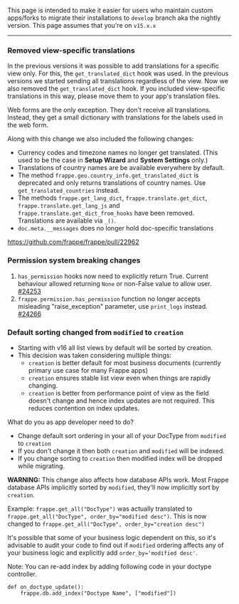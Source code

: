 This page is intended to make it easier for users who maintain custom apps/forks to migrate their installations to `develop` branch aka the nightly version. This page assumes that you're on `v15.x.x`

---

### Removed view-specific translations

In the previous versions it was possible to add translations for a specific view only. For this, the `get_translated_dict` hook was used. In the previous versions we started sending all translations regardless of the view. Now we also removed the `get_translated_dict` hook. If you included view-specific translations in this way, please move them to your app's translation files.

Web forms are the only exception. They don't receive all translations. Instead, they get a small dictionary with translations for the labels used in the web form.

Along with this change we also included the following changes:

- Currency codes and timezone names no longer get translated. (This used to be the case in **Setup Wizard** and **System Settings** only.)
- Translations of country names are be available everywhere by default. 
- The method `frappe.geo.country_info.get_translated_dict` is deprecated and only returns translations of country names. Use `get_translated_countries` instead.
- The methods `frappe.get_lang_dict`, `frappe.translate.get_dict`, `frappe.translate.get_lang_js` and `frappe.translate.get_dict_from_hooks` have been removed. Translations are available via `_()`.
- `doc.meta.__messages` does no longer hold doc-specific translations

https://github.com/frappe/frappe/pull/22962


### Permission system breaking changes

1. `has_permission` hooks now need to explicitly return True. Current behaviour allowed returning `None` or non-False value to allow user. [#24253](https://github.com/frappe/frappe/pull/24253)
2. `frappe.permission.has_permission` function no longer accepts misleading "raise_exception" parameter, use `print_logs` instead. [#24266](https://github.com/frappe/frappe/pull/24266)


### Default sorting changed from `modified` to `creation`

- Starting with v16 all list views by default will be sorted by creation.
- This decision was taken considering multiple things:
    - `creation` is better default for most business documents (currently primary use case for many Frappe apps)
    - `creation` ensures stable list view even when things are rapidly changing. 
    - `creation` is better from performance point of view as the field doesn't change and hence index updates are not required. This reduces contention on index updates.


What do you as app developer need to do?
- Change default sort ordering in your all of your DocType from `modified` to `creation`
- If you don't change it then both `creation` and `modified` will be indexed. 
- If you change sorting to `creation` then modified index will be dropped while migrating. 


**WARNING:** This change also affects how database APIs work. Most Frappe database APIs implicitly sorted by `modified`, they'll now implicitly sort by `creation`. 

Example: `frappe.get_all("DocType")` was actually translated to `frappe.get_all("DocType", order_by="modified desc")`. This is now changed to `frappe.get_all("DocType", order_by="creation desc")`

It's possible that some of your business logic dependent on this, so it's advisable to audit your code to find out if `modified` ordering affects any of your business logic and explicitly add `order_by='modified desc'`.

Note: You can re-add index by adding following code in your doctype controller. 

```
def on_doctype_update():
    frappe.db.add_index("Doctype Name", ["modified"])
```

